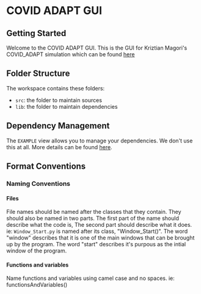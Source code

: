 # COVID ADAPT GUI

## Getting Started

Welcome to the COVID ADAPT GUI. This is the GUI for Kriztian Magori's COVID_ADAPT simulation which can be found [here](https://github.com/kmagori/COVID-ADAPT)

## Folder Structure

The workspace contains these folders:

- `src`: the folder to maintain sources
- `lib`: the folder to maintain dependencies

## Dependency Management

The `EXAMPLE` view allows you to manage your dependencies. We don't use this at all. More details can be found [here](https://github.com/microsoft/vscode-java-pack/blob/master/release-notes/v0.9.0.md#work-with-jar-files-directly).


## Format Conventions

### Naming Conventions

#### Files

File names should be named after the classes that they contain. They should also be named in two parts. The first part of the name should describe what the code is, The second part should describe what it does.
ie: `Window_Start.py` is named after its class, "Window_Start()". The word "window" describes that it is one of the main windows that can be brought up by the program. The word "start" describes it's purpous as the intial window of the program.

#### Functions and variables

Name functions and variables using camel case and no spaces.
ie: functionsAndVariables()